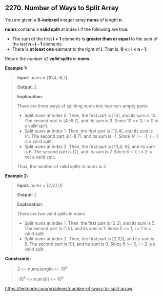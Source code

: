## 2270. Number of Ways to Split Array

You are given a **0-indexed** integer array **nums** of length **n**.

**nums** contains a **valid split** at index **i** if the following are true:

- The sum of the first **i + 1** elements is **greater than or equal** to the sum of the last **n - i - 1** elements.
- There is **at least one** element to the right of **i**. That is, **0 <= i < n - 1**.

Return *the number of **valid splits** in **nums***.

**Example 1:**
>
>**Input**: nums = [10,4,-8,7]
>
>**Output**: 2
>
>**Explanation**: 
>
>There are three ways of splitting nums into two non-empty parts:
>
>- Split nums at index 0. Then, the first part is [10], and its sum is 10. The second part is [4,-8,7], and its sum is 3. Since 10 >= 3, i = 0 is a valid split.
>- Split nums at index 1. Then, the first part is [10,4], and its sum is 14. The second part is [-8,7], and its sum is -1. Since 14 >= -1, i = 1 is a valid split.
>- Split nums at index 2. Then, the first part is [10,4,-8], and its sum is 6. The second part is [7], and its sum is 7. Since 6 < 7, i = 2 is not a valid split.
>
>Thus, the number of valid splits in nums is 2.

**Example 2:**
>
>**Input**: nums = [2,3,1,0]
>
>**Output**: 2
>
>**Explanation**: 
>
>There are two valid splits in nums:
>
>- Split nums at index 1. Then, the first part is [2,3], and its sum is 5. The second part is [1,0], and its sum is 1. Since 5 >= 1, i = 1 is a valid split. 
>- Split nums at index 2. Then, the first part is [2,3,1], and its sum is 6. The second part is [0], and its sum is 0. Since 6 >= 0, i = 2 is a valid split.

**Constraints:**
>
>2 <= nums.length <= 10<sup>5</sup>
>
>-10<sup>5</sup> <= nums[i] <= 10<sup>5</sup>

https://leetcode.com/problems/number-of-ways-to-split-array/
